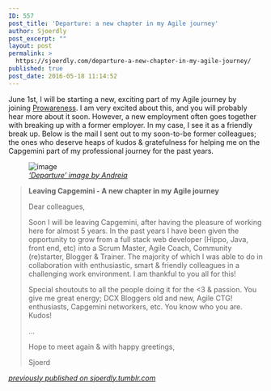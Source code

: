 ```yaml
---
ID: 557
post_title: 'Departure: a new chapter in my Agile journey'
author: Sjoerdly
post_excerpt: ""
layout: post
permalink: >
  https://sjoerdly.com/departure-a-new-chapter-in-my-agile-journey/
published: true
post_date: 2016-05-18 11:14:52
---
```

<!-- wp:paragraph -->
<p>June 1st, I will be starting a new, exciting part of my Agile journey by joining&nbsp;<a href="https://t.umblr.com/redirect?z=http%3A%2F%2Fprowareness.nl&amp;t=NDE0YjY4Mzc2Mzc4NzE5YjY0ZGM3ZGM4ZDg0NTU1YjY0ZmU2NzMwMywya0lycWZPeQ%3D%3D&amp;b=t%3A9bWr_sUaKYO7UZ4h6y05xA&amp;p=http%3A%2F%2Fsjoerdly.tumblr.com%2Fpost%2F144551801207%2Fdeparture-a-new-chapter-in-my-agile-journey&amp;m=1" target="_blank" rel="noreferrer noopener">Prowareness</a>. I am very excited about this, and you will probably hear more about it soon. However, a new employment often goes together with breaking up with a former employer. In my case, I see it as&nbsp;a friendly break up. Below is the mail I sent out to my soon-to-be former colleagues; the ones who deserve heaps of kudos &amp; gratefulness for helping me on the Capgemini part of my professional journey for the past years.</p>
<!-- /wp:paragraph -->

<!-- wp:image -->
<figure class="wp-block-image"><img src="https://66.media.tumblr.com/900ed78932aee632a5cfb90bf24c48a9/tumblr_inline_o7dj62A8cS1qb5kf7_500.jpg" alt="image"/><figcaption><em><a rel="noreferrer noopener" href="https://t.umblr.com/redirect?z=https%3A%2F%2Fwww.flickr.com%2Fphotos%2Fiseecat%2F16002375347%2Fin%2Fphotolist-qo5mFe-pQ8Q9R-eHa82H-5Cd2jG-8U6b3p-mMJv9a-8PhtDZ-72HytN-dg5hZx-8X92iV-BSQWax-d3auxJ-pTsb1v-HAYnn-78uRDc-97niDp-4UzrRE-8FaEB7-dkLmmF-8E4Gd4-7kJJ6P-nSpGWB-9r484t-7cR3qM-iaDZhr-dRrUvG-g6B6Pt-fUXvii-JaRqK-iaDiQE-9QB4bB-iaDRpc-gKj6i5-dTVYZN-7kJJ1T-8MHBpC-7nTAhB-9f8MTo-2BS6Xu-audWkw-fPbECi-8SRki-g5LBj-7Zwzp7-2Bw5Rc-8Wgmx-o7Djpj-d7p3Fq-dg5mwK-7ADG2J&amp;t=ZjAwMDFmYzkyYjM2MGE0YTJhYWMwMzA4NjUzYTU2ZjBmNGE0NWI4NSwya0lycWZPeQ%3D%3D&amp;b=t%3A9bWr_sUaKYO7UZ4h6y05xA&amp;p=http%3A%2F%2Fsjoerdly.tumblr.com%2Fpost%2F144551801207%2Fdeparture-a-new-chapter-in-my-agile-journey&amp;m=1" target="_blank">‘Departure’ image by Andreia</a></em></figcaption></figure>
<!-- /wp:image -->

<!-- wp:quote -->
<blockquote class="wp-block-quote"><p><strong>Leaving Capgemini - A new chapter in my Agile journey</strong></p><p>Dear colleagues,</p><p>Soon I will be leaving Capgemini, after having the pleasure of working here for almost 5 years. In the past years I have been given the opportunity to grow from a full stack web developer (Hippo, Java, front end, etc) into a Scrum Master, Agile Coach, Community (re)starter, Blogger &amp; Trainer. The majority of which I was able to do in collaboration with enthusiastic, smart &amp; friendly colleagues in a challenging work environment. I am thankful to you all for this!&nbsp;</p><p>Special shoutouts to all the people doing it for the &lt;3 &amp; passion. You give me great energy; DCX Bloggers old and new, Agile CTG! enthusiasts, Capgemini networkers, etc. You know who you are. Kudos!</p><p>…</p><p>Hope to meet again &amp; with happy greetings,</p><p>Sjoerd</p></blockquote>
<!-- /wp:quote -->

<!-- wp:paragraph -->
<p><em><a href="http://sjoerdly.tumblr.com/post/144551801207/departure-a-new-chapter-in-my-agile-journey">previously published on sjoerdly.tumblr.com</a></em></p>
<!-- /wp:paragraph -->